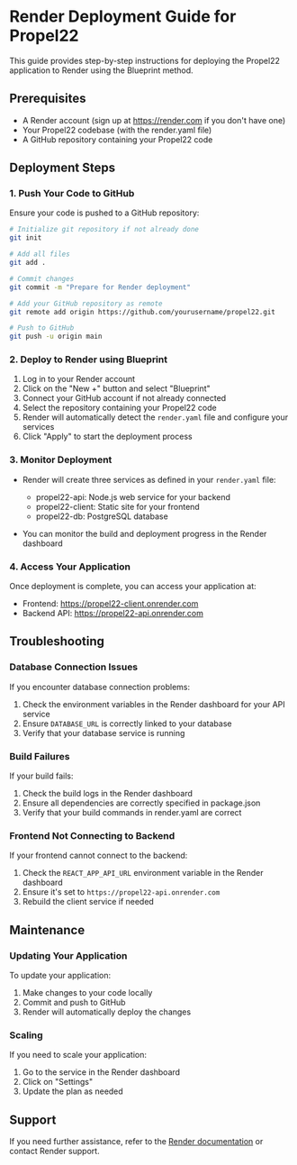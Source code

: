 # Render Deployment Guide for Propel22

This guide provides step-by-step instructions for deploying the Propel22 application to Render using the Blueprint method.

## Prerequisites

- A Render account (sign up at https://render.com if you don't have one)
- Your Propel22 codebase (with the render.yaml file)
- A GitHub repository containing your Propel22 code

## Deployment Steps

### 1. Push Your Code to GitHub

Ensure your code is pushed to a GitHub repository:

```bash
# Initialize git repository if not already done
git init

# Add all files
git add .

# Commit changes
git commit -m "Prepare for Render deployment"

# Add your GitHub repository as remote
git remote add origin https://github.com/yourusername/propel22.git

# Push to GitHub
git push -u origin main
```

### 2. Deploy to Render using Blueprint

1. Log in to your Render account
2. Click on the "New +" button and select "Blueprint"
3. Connect your GitHub account if not already connected
4. Select the repository containing your Propel22 code
5. Render will automatically detect the `render.yaml` file and configure your services
6. Click "Apply" to start the deployment process

### 3. Monitor Deployment

- Render will create three services as defined in your `render.yaml` file:
  - propel22-api: Node.js web service for your backend
  - propel22-client: Static site for your frontend
  - propel22-db: PostgreSQL database

- You can monitor the build and deployment progress in the Render dashboard

### 4. Access Your Application

Once deployment is complete, you can access your application at:
- Frontend: https://propel22-client.onrender.com
- Backend API: https://propel22-api.onrender.com

## Troubleshooting

### Database Connection Issues

If you encounter database connection problems:

1. Check the environment variables in the Render dashboard for your API service
2. Ensure `DATABASE_URL` is correctly linked to your database
3. Verify that your database service is running

### Build Failures

If your build fails:

1. Check the build logs in the Render dashboard
2. Ensure all dependencies are correctly specified in package.json
3. Verify that your build commands in render.yaml are correct

### Frontend Not Connecting to Backend

If your frontend cannot connect to the backend:

1. Check the `REACT_APP_API_URL` environment variable in the Render dashboard
2. Ensure it's set to `https://propel22-api.onrender.com`
3. Rebuild the client service if needed

## Maintenance

### Updating Your Application

To update your application:

1. Make changes to your code locally
2. Commit and push to GitHub
3. Render will automatically deploy the changes

### Scaling

If you need to scale your application:

1. Go to the service in the Render dashboard
2. Click on "Settings"
3. Update the plan as needed

## Support

If you need further assistance, refer to the [Render documentation](https://render.com/docs) or contact Render support.
